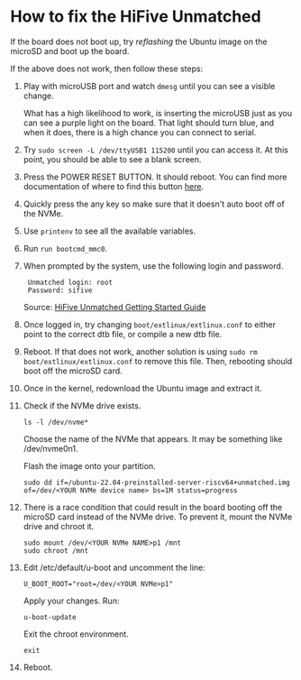# How to fix the HiFive Unmatched

If the board does not boot up, try _reflashing_ the Ubuntu image on the microSD and boot up the board.

If the above does not work, then follow these steps:

1. Play with microUSB port and watch `dmesg` until you can see a visible change.

   What has a high likelihood to work, is inserting the microUSB just as you can see a purple light on the board. That light should turn blue, and when it does, there is a high chance you can connect to serial.

2. Try `sudo screen -L /dev/ttyUSB1 115200` until you can access it. At this point, you should be able to see a blank screen.

3. Press the POWER RESET BUTTON. It should reboot. You can find more documentation of where to find this button [here](https://forums.sifive.com/t/resetting-the-board/6037/6).

4. Quickly press the any key so make sure that it doesn't auto boot off of the NVMe.

5. Use `printenv` to see all the available variables.

6. Run `run bootcmd_mmc0`.

7. When prompted by the system, use the following login and password.

        Unmatched login: root
        Password: sifive

    Source: [HiFive Unmatched Getting Started Guide](https://sifive.cdn.prismic.io/sifive/65937c64-c6ca-4bc7-80d1-e830a895636a_hifive-unmatched-getting-started-guide-v1p4.pdf)

8. Once logged in, try changing `boot/extlinux/extlinux.conf` to either point to the correct dtb file, or compile a new dtb file.

9. Reboot. If that does not work, another solution is using `sudo rm boot/extlinux/extlinux.conf` to remove this file. Then, rebooting should boot off the microSD card.

10. Once in the kernel, redownload the Ubuntu image and extract it.

11. Check if the NVMe drive exists.

        ls -l /dev/nvme*

    Choose the name of the NVMe that appears. It may be something like /dev/nvme0n1.

    Flash the image onto your partition.

        sudo dd if=/ubuntu-22.04-preinstalled-server-riscv64+unmatched.img of=/dev/<YOUR NVMe device name> bs=1M status=progress

12. There is a race condition that could result in the board booting off the microSD card instead of the NVMe drive. To prevent it, mount the NVMe drive and chroot it.

        sudo mount /dev/<YOUR NVMe NAME>p1 /mnt
        sudo chroot /mnt

13. Edit /etc/default/u-boot and uncomment the line:

        U_BOOT_ROOT="root=/dev/<YOUR NVMe>p1"
        
    Apply your changes. Run:

        u-boot-update

    Exit the chroot environment.

        exit

14. Reboot.
